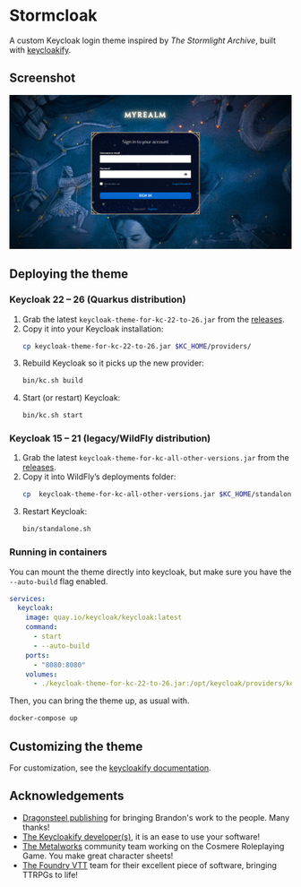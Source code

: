 # Stormcloak

A custom Keycloak login theme inspired by *The Stormlight Archive*, built with [keycloakify](https://docs.keycloakify.dev).

## Screenshot

![Screenshot](Screenshot.png)

## Deploying the theme

### Keycloak 22 – 26 (Quarkus distribution)

1. Grab the latest `keycloak-theme-for-kc-22-to-26.jar` from the [releases](https://github.com/r-neuschulz/stormcloak/releases).
2. Copy it into your Keycloak installation:
   ```bash
   cp keycloak-theme-for-kc-22-to-26.jar $KC_HOME/providers/
   ```
3. Rebuild Keycloak so it picks up the new provider:
   ```bash
   bin/kc.sh build
   ```
4. Start (or restart) Keycloak:
   ```bash
   bin/kc.sh start
   ```

### Keycloak 15 – 21 (legacy/WildFly distribution)

1. Grab the latest `keycloak-theme-for-kc-all-other-versions.jar` from the [releases](https://github.com/r-neuschulz/stormcloak/releases).
2. Copy it into WildFly’s deployments folder:
   ```bash
   cp  keycloak-theme-for-kc-all-other-versions.jar $KC_HOME/standalone/deployments/
   ```
3. Restart Keycloak:
   ```bash
   bin/standalone.sh
   ```

### Running in containers

You can mount the theme directly into keycloak, but make sure you have the `--auto-build` flag enabled.

```yaml
services:
  keycloak:
    image: quay.io/keycloak/keycloak:latest
    command:
      - start
      - --auto-build
    ports:
      - "8080:8080"
    volumes:
      - ./keycloak-theme-for-kc-22-to-26.jar:/opt/keycloak/providers/keycloak-theme-for-kc-22-to-26.jar
```

Then, you can bring the theme up, as usual with.

```bash
docker-compose up
```

## Customizing the theme

For customization, see the [keycloakify documentation](https://docs.keycloakify.dev/css-customization).

## Acknowledgements

- [Dragonsteel publishing](brandonsanderson.com) for bringing Brandon's work to the people. Many thanks!
- [The Keycloakify developer(s)](https://github.com/keycloakify/keycloakify), it is an ease to use your software!
- [The Metalworks](https://github.com/the-metalworks) community team working on the Cosmere Roleplaying Game. You make great character sheets!
- [The Foundry VTT](https://foundryvtt.com/) team for their excellent piece of software, bringing TTRPGs to life!
